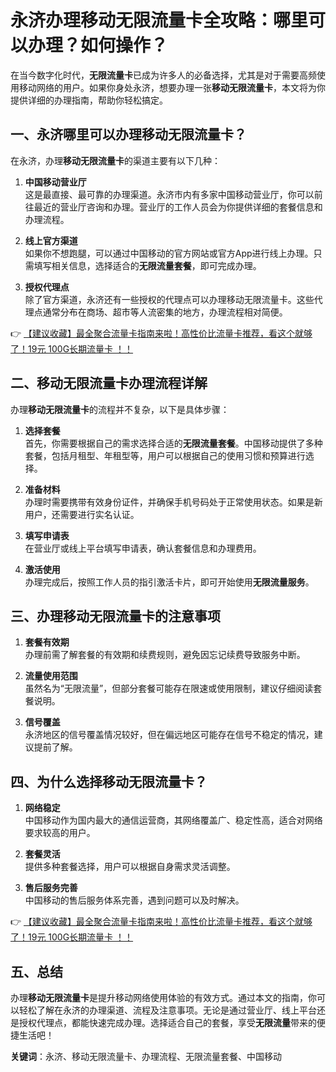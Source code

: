 # 永济办理移动无限流量卡全攻略：哪里可以办理？如何操作？

在当今数字化时代，**无限流量卡**已成为许多人的必备选择，尤其是对于需要高频使用移动网络的用户。如果你身处永济，想要办理一张**移动无限流量卡**，本文将为你提供详细的办理指南，帮助你轻松搞定。

## 一、永济哪里可以办理移动无限流量卡？

在永济，办理**移动无限流量卡**的渠道主要有以下几种：

1. **中国移动营业厅**  
   这是最直接、最可靠的办理渠道。永济市内有多家中国移动营业厅，你可以前往最近的营业厅咨询和办理。营业厅的工作人员会为你提供详细的套餐信息和办理流程。

2. **线上官方渠道**  
   如果你不想跑腿，可以通过中国移动的官方网站或官方App进行线上办理。只需填写相关信息，选择适合的**无限流量套餐**，即可完成办理。

3. **授权代理点**  
   除了官方渠道，永济还有一些授权的代理点可以办理移动无限流量卡。这些代理点通常分布在商场、超市等人流密集的地方，办理流程相对简便。

👉 [【建议收藏】最全聚合流量卡指南来啦！高性价比流量卡推荐，看这个就够了！19元 100G长期流量卡 ！！](https://bit.ly/Liuliangka)

## 二、移动无限流量卡办理流程详解

办理**移动无限流量卡**的流程并不复杂，以下是具体步骤：

1. **选择套餐**  
   首先，你需要根据自己的需求选择合适的**无限流量套餐**。中国移动提供了多种套餐，包括月租型、年租型等，用户可以根据自己的使用习惯和预算进行选择。

2. **准备材料**  
   办理时需要携带有效身份证件，并确保手机号码处于正常使用状态。如果是新用户，还需要进行实名认证。

3. **填写申请表**  
   在营业厅或线上平台填写申请表，确认套餐信息和办理费用。

4. **激活使用**  
   办理完成后，按照工作人员的指引激活卡片，即可开始使用**无限流量服务**。

## 三、办理移动无限流量卡的注意事项

1. **套餐有效期**  
   办理前需了解套餐的有效期和续费规则，避免因忘记续费导致服务中断。

2. **流量使用范围**  
   虽然名为“无限流量”，但部分套餐可能存在限速或使用限制，建议仔细阅读套餐说明。

3. **信号覆盖**  
   永济地区的信号覆盖情况较好，但在偏远地区可能存在信号不稳定的情况，建议提前了解。

## 四、为什么选择移动无限流量卡？

1. **网络稳定**  
   中国移动作为国内最大的通信运营商，其网络覆盖广、稳定性高，适合对网络要求较高的用户。

2. **套餐灵活**  
   提供多种套餐选择，用户可以根据自身需求灵活调整。

3. **售后服务完善**  
   中国移动的售后服务体系完善，遇到问题可以及时解决。

👉 [【建议收藏】最全聚合流量卡指南来啦！高性价比流量卡推荐，看这个就够了！19元 100G长期流量卡 ！！](https://bit.ly/Liuliangka)

## 五、总结

办理**移动无限流量卡**是提升移动网络使用体验的有效方式。通过本文的指南，你可以轻松了解在永济的办理渠道、流程及注意事项。无论是通过营业厅、线上平台还是授权代理点，都能快速完成办理。选择适合自己的套餐，享受**无限流量**带来的便捷生活吧！

**关键词**：永济、移动无限流量卡、办理流程、无限流量套餐、中国移动